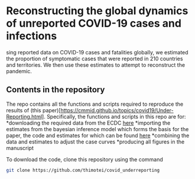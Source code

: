 # Reconstructing the global dynamics of unreported COVID-19 cases and infections
sing reported data on COVID-19 cases and fatalities globally, we estimated the proportion of symptomatic cases that were reported in 210 countries and territories. We then use these estimates to attempt to reconstruct the pandemic.

## Contents in the repository
The repo contains all the functions and scripts required to reproduce the results of (this paper)[https://cmmid.github.io/topics/covid19/Under-Reporting.html]. Specifically, the functions and scripts in this repo are for:
*downloading the required data from the ECDC [here](https://www.ecdc.europa.eu/en/publications-data/download-todays-data-geographic-distribution-covid-19-cases-worldwide)
*importing the estimates from the bayesian inference model which forms the basis for the paper, the code and estimates for which can be found [here](https://github.com/thimotei/CFR_calculation)
*combining the data and estimates to adjust the case curves
*producing all figures in the manuscript 

To download the code, clone this repository using the command

```sh
git clone https://github.com/thimotei/covid_underreporting
```
